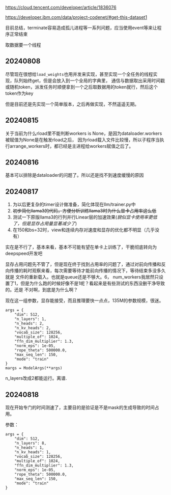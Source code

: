 https://cloud.tencent.com/developer/article/1836076

https://developer.ibm.com/data/project-codenet/#get-this-dataset1

目前总结，terminate容易造成孤儿进程等一系列问题，应当使用event等来让程序正常结束

取数据要一个线程

## 20240808

尽管现在很想给`load_weights`也用并发来实现，甚至实现一个全任务的线程实现，队列始终get，但是会放入到一个全局的字典里，
通信与数据取出采用时间戳或随机token，派发任务时顺便拿到一个之后取数据用的token就行，然后这个token作为key

但是目前还是先实现一个简单版本，之后再做实现，不然遥遥无期。

## 20240815
关于当前为什么rload里不能判断workers is None，是因为dataloader.workers被赋值为None是在触发rload之后，
因为rload载入文件比较慢，所以子程序当执行arrange_workers时，都已经是主进程给workers赋值之后了。

## 20240816
基本可以排除是dataloader的问题了。所以还是找不到速度缓慢的原因


## 20240817

1. 为以后更复杂的timer设计做准备，简化体现在llm/trainer.py中
2. ~~初步简化llama3的代码，方便分析训练llama3时为什么显卡占用率这么低~~
2. 测试一下原版llama3的行列并行Linear层的加速效果(*貌似显卡使用率更低了，但是显存占用量显著减少了*)
3. 在150和bs=32时，view和连续内存对速度和显存的优化都不明显（几乎没有）

实在是不行了，基本来看，基本不可能有望在单卡上训练了，干脆彻底转向为deepspeed开发吧

显存占用问题先不管了，但是现在终于找到占用率的问题了，通过对前向传播和反向传播的耗时观察来看，每次需要等待才能前向传播的情况下，等待结束多没多久就是
文件的重新载入。也就是queue还是不够大。6， num_workers我居然只设置了1，但是为什么跑的时候好像不是1呢？看起来是有些测试的东西没删干净导致的。还是
不对啊，到底是为什么啊？

现在这一组参数，显存能接受，而且推理要快一点点，135M的参数规模，很迷。

    args = {
        "dim": 512,
        "n_layers": 1,
        "n_heads": 2,
        "n_kv_heads": 2,
        "vocab_size": 128256,
        "multiple_of": 1024,
        "ffn_dim_multiplier": 1.3,
        "norm_eps": 1e-05,
        "rope_theta": 500000.0,
        "max_seq_len": 150,
        "mode": "train"
    }
    margs = ModelArgs(**args)

n_layers改成2都能运行。离谱.

## 20240818

现在开始专门的时间测速了，主要目的是验证是不是mask的生成导致的时间占用。

参数：
    
    args = {
        "dim": 512,
        "n_layers": 8,
        "n_heads": 1,
        "n_kv_heads": 1,
        "vocab_size": 128256,
        "multiple_of": 1024,
        "ffn_dim_multiplier": 1.3,
        "norm_eps": 1e-05,
        "rope_theta": 500000.0,
        "max_seq_len": 150,
        "mode": "train"
    }
